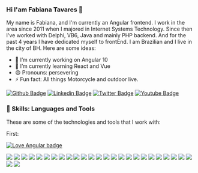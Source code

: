### Hi I'am Fabiana Tavares 👋

<!--
**FabianaTavares/FabianaTavares** is a ✨ _special_ ✨ repository because its `README.md` (this file) appears on your GitHub profile.
-->

My name is Fabiana, and I'm currently an Angular frontend. I work in the area since 2011 when I majored in Internet Systems Technology. Since then I've worked with Delphi, VB6, Java and mainly PHP backend. And for the past 4 years I have dedicated myself to frontEnd. I am Brazilian and I live in the city of BH.
Here are some ideas:

- 🔭 I’m currently working on Angular 10
- 🌱 I’m currently learning React and Vue
- 😄 Pronouns: persevering
- ⚡ Fun fact: All things Motorcycle and outdoor live.

[![Github Badge](https://img.shields.io/badge/-Github-000?style=flat-square&logo=Github&logoColor=white&link=https://github.com/FabianaTavares)](https://github.com/FabianaTavares)
[![Linkedin Badge](https://img.shields.io/badge/-LinkedIn-blue?style=flat-square&logo=Linkedin&logoColor=white&link=https://www.linkedin.com/in/fabianatavares1/)](https://www.linkedin.com/in/fabianatavares1/)
[![Twitter Badge](https://img.shields.io/badge/-Twitter-1ca0f1?style=flat-square&labelColor=1ca0f1&logo=twitter&logoColor=white&link=https://twitter.com/kmsdeaventuras)](https://twitter.com/kmsdeaventuras)
[![Youtube Badge](https://img.shields.io/badge/-YouTube-ff0000?style=flat-square&labelColor=ff0000&logo=youtube&logoColor=white&link=https://www.youtube.com/kmsdeaventuras)](https://www.youtube.com/kmsdeaventuras)

### 🚀 Skills: Languages and Tools

These are some of the technologies and tools that I work with:

<p>First: 

[![Love Angular badge](https://img.shields.io/badge/angular-love-blue?logo=angular&angular=love)](https://www.github.com/angular/angular)
</p>
 
<p>
<img src="https://img.shields.io/badge/angular%20-%23DD0031.svg?&style=for-the-badge&logo=angular&logoColor=white"/>
<img src="https://img.shields.io/badge/angular.js%20-%23E23237.svg?&style=for-the-badge&logo=angularjs&logoColor=white"/> 
<img src="https://img.shields.io/badge/html5%20-%23E34F26.svg?&style=for-the-badge&logo=html5&logoColor=white"/>
<img src="https://img.shields.io/badge/css3%20-%231572B6.svg?&style=for-the-badge&logo=css3&logoColor=white"/>
<img src="https://img.shields.io/badge/SASS%20-hotpink.svg?&style=for-the-badge&logo=SASS&logoColor=white"/>
<img src="https://img.shields.io/badge/bootstrap%20-%23563D7C.svg?&style=for-the-badge&logo=bootstrap&logoColor=white"/>
<img src="https://img.shields.io/badge/material%20ui%20-%230081CB.svg?&style=for-the-badge&logo=material-ui&logoColor=white"/>
<img src="https://img.shields.io/badge/javascript%20-%23323330.svg?&style=for-the-badge&logo=javascript&logoColor=%23F7DF1E"/>
<img src="https://img.shields.io/badge/typescript%20-%23007ACC.svg?&style=for-the-badge&logo=typescript&logoColor=white"/>
<img src="https://img.shields.io/badge/react%20-%2320232a.svg?&style=for-the-badge&logo=react&logoColor=%2361DAFB"/>
<img src="https://img.shields.io/badge/vuejs%20-%2335495e.svg?&style=for-the-badge&logo=vue.js&logoColor=%234FC08D"/>
<img src="https://img.shields.io/badge/docker%20-%230db7ed.svg?&style=for-the-badge&logo=docker&logoColor=white"/>
<img src="https://img.shields.io/badge/git%20-%23F05033.svg?&style=for-the-badge&logo=git&logoColor=white"/>
<img src="https://img.shields.io/badge/gitlab%20-%23181717.svg?&style=for-the-badge&logo=gitlab&logoColor=white"/>
<img src="https://img.shields.io/badge/-GitHub-181717?style=for-the-badge&amp;logo=github">
<img src="https://img.shields.io/badge/Microsoft%20Azure-0089D6?style=for-the-badge&amp;logo=microsoft-azure&amp;logoColor=white">
<img src="https://img.shields.io/badge/Google%20Cloud%20-%234285F4.svg?&style=for-the-badge&logo=google-cloud&logoColor=white"/>
<img src="https://img.shields.io/badge/Firebase-FFCA28?&style=for-the-badge&logo=firebase&logoColor=white"/>
<img src="https://img.shields.io/badge/-MySQL-4479A1?&style=for-the-badge&logo=mysql&logoColor=white"/>
<img src="https://img.shields.io/badge/postgres-%23316192.svg?&style=for-the-badge&logo=postgresql&logoColor=white"/>  
<img src="https://img.shields.io/badge/-SQL%20Server-CC2927?logo=microsoft-sql-server&logoColor=white&style=for-the-badge"/>
<img src="https://img.shields.io/badge/oracle%20-%23F00000.svg?&style=for-the-badge&logo=oracle&logoColor=white" />
<img src="https://img.shields.io/badge/php-%23777BB4.svg?&style=for-the-badge&logo=php&logoColor=white"/>
<img src="https://img.shields.io/badge/laravel%20-%23FF2D20.svg?&style=for-the-badge&logo=laravel&logoColor=white"/>
<img src="https://img.shields.io/badge/-JIRA-0052CC?style=for-the-badge&amp;logo=jira">
<img src="https://img.shields.io/badge/-VSCode-007ACC?style=for-the-badge&amp;logo=visual-studio-code&amp;logoColor=white">
<img src="https://img.shields.io/badge/-swagger-brightgreen?style=for-the-badge"/>

</p>
